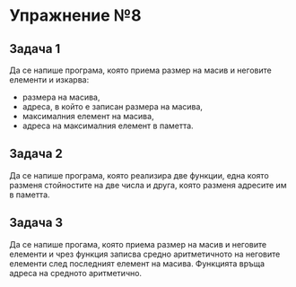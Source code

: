 # Упражнение №8

## Задача 1
Да се напише програма, която приема размер на масив и неговите елементи и изкарва:
 * размера на масива, 
 * адреса, в който е записан размера на масива, 
 * максималния елемент на масива, 
 * адреса на максималния елемент в паметта.

## Задача 2
Да се напише програма, която реализира две функции, една която разменя стойностите на две числа и друга, която разменя адресите им в паметта.

## Задача 3
Да се напише прогама, която приема размер на масив и неговите елементи и чрез функция записва средно аритметичното на неговите елементи след последният елемент на масива. Функцията връща адреса на средното аритметично.

